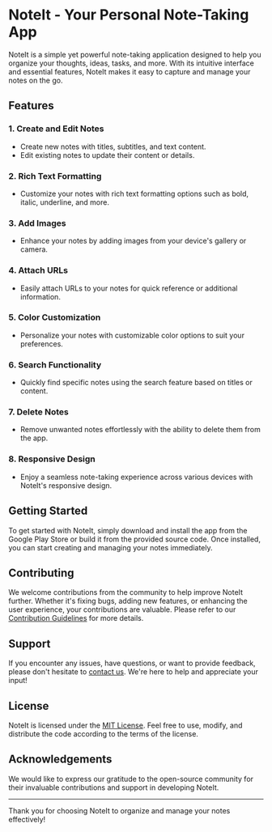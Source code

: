 # NoteIt - Your Personal Note-Taking App

NoteIt is a simple yet powerful note-taking application designed to help you organize your thoughts, ideas, tasks, and more. With its intuitive interface and essential features, NoteIt makes it easy to capture and manage your notes on the go.

## Features

### 1. Create and Edit Notes
   - Create new notes with titles, subtitles, and text content.
   - Edit existing notes to update their content or details.

### 2. Rich Text Formatting
   - Customize your notes with rich text formatting options such as bold, italic, underline, and more.

### 3. Add Images
   - Enhance your notes by adding images from your device's gallery or camera.

### 4. Attach URLs
   - Easily attach URLs to your notes for quick reference or additional information.

### 5. Color Customization
   - Personalize your notes with customizable color options to suit your preferences.

### 6. Search Functionality
   - Quickly find specific notes using the search feature based on titles or content.

### 7. Delete Notes
   - Remove unwanted notes effortlessly with the ability to delete them from the app.

### 8. Responsive Design
   - Enjoy a seamless note-taking experience across various devices with NoteIt's responsive design.

## Getting Started

To get started with NoteIt, simply download and install the app from the Google Play Store or build it from the provided source code. Once installed, you can start creating and managing your notes immediately.

## Contributing

We welcome contributions from the community to help improve NoteIt further. Whether it's fixing bugs, adding new features, or enhancing the user experience, your contributions are valuable. Please refer to our [Contribution Guidelines](CONTRIBUTING.md) for more details.

## Support

If you encounter any issues, have questions, or want to provide feedback, please don't hesitate to [contact us](mailto:contact@noteitapp.com). We're here to help and appreciate your input!

## License

NoteIt is licensed under the [MIT License](LICENSE). Feel free to use, modify, and distribute the code according to the terms of the license.

## Acknowledgements

We would like to express our gratitude to the open-source community for their invaluable contributions and support in developing NoteIt.

---

Thank you for choosing NoteIt to organize and manage your notes effectively!
